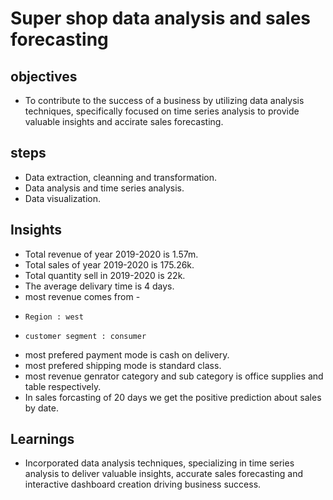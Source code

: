 # Super shop data analysis and sales forecasting

## objectives
* To contribute to the success of a business by utilizing data analysis techniques, specifically focused on time series analysis to provide valuable insights and accirate sales forecasting.

## steps
* Data extraction, cleanning and transformation.
* Data analysis and time series analysis.
* Data visualization.

## Insights
* Total revenue of year 2019-2020 is 1.57m.
* Total sales of year 2019-2020 is 175.26k.
* Total quantity sell in 2019-2020 is 22k.
* The average delivary time is 4 days.
* most revenue comes from -
*     Region : west
*     customer segment : consumer
* most prefered payment mode is cash on delivery.
* most prefered shipping mode is standard class.
* most revenue genrator category and sub category is office supplies and table respectively.
* In sales forcasting of 20 days we get the positive prediction about sales by date.

## Learnings
* Incorporated data analysis techniques, specializing in time series analysis to deliver valuable insights, accurate sales forecasting and interactive dashboard creation driving business success.
